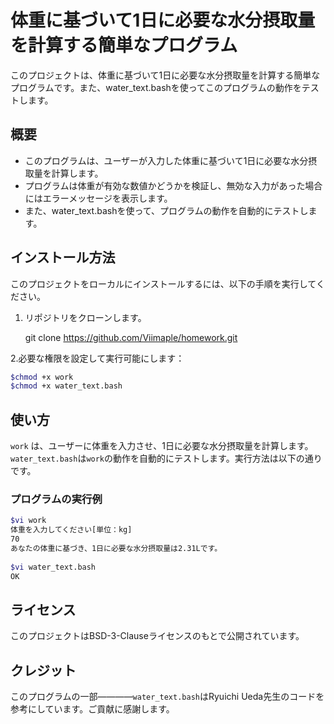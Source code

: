 # 体重に基づいて1日に必要な水分摂取量を計算する簡単なプログラム

このプロジェクトは、体重に基づいて1日に必要な水分摂取量を計算する簡単なプログラムです。また、water_text.bashを使ってこのプログラムの動作をテストします。

## 概要

- このプログラムは、ユーザーが入力した体重に基づいて1日に必要な水分摂取量を計算します。
- プログラムは体重が有効な数値かどうかを検証し、無効な入力があった場合にはエラーメッセージを表示します。
- また、water_text.bashを使って、プログラムの動作を自動的にテストします。

## インストール方法

このプロジェクトをローカルにインストールするには、以下の手順を実行してください。

1. リポジトリをクローンします。

    git clone https://github.com/Viimaple/homework.git

2.必要な権限を設定して実行可能にします：

```sh
$chmod +x work
$chmod +x water_text.bash
```

## 使い方

`work` は、ユーザーに体重を入力させ、1日に必要な水分摂取量を計算します。`water_text.bash`は`work`の動作を自動的にテストします。実行方法は以下の通りです。

### プログラムの実行例
```sh
$vi work  
体重を入力してください[単位：kg]  
70  
あなたの体重に基づき、1日に必要な水分摂取量は2.31Lです。  
 
$vi water_text.bash  
OK
```
## ライセンス

このプロジェクトはBSD-3-Clauseライセンスのもとで公開されています。

## クレジット
このプログラムの一部————`water_text.bash`はRyuichi Ueda先生のコードを参考にしています。ご貢献に感謝します。
